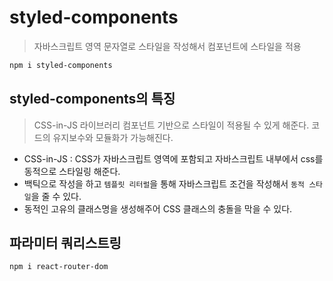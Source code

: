 # styled-components
> 자바스크립트 영역 문자열로 스타일을 작성해서
> 컴포넌트에 스타일을 적용


```sh
npm i styled-components
```


## styled-components의 특징
> CSS-in-JS 라이브러리
> 컴포넌트 기반으로 스타일이 적용될 수 있게 해준다.
> 코드의 유지보수와 모듈화가 가능해진다.

- CSS-in-JS : CSS가 자바스크립트 영역에 포함되고 자바스크립트 내부에서 css를 동적으로 스타일링 해준다.
- 백틱으로 작성을 하고 `템플릿 리터럴`을 통해 자바스크립트 조건을 작성해서 `동적 스타일`을 줄 수 있다.
- 동적인 고유의 클래스명을 생성해주어 CSS 클래스의 충돌을 막을 수 있다.


## 파라미터 쿼리스트링

```sh
npm i react-router-dom
```